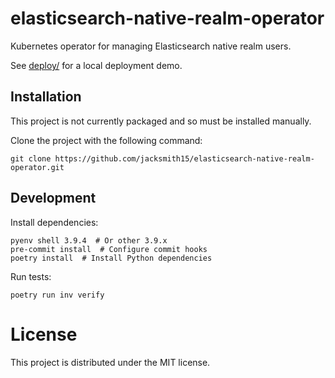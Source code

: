# elasticsearch-native-realm-operator

Kubernetes operator for managing Elasticsearch native realm users.

See [deploy/](./deploy) for a local deployment demo.

## Installation

This project is not currently packaged and so must be installed manually.

Clone the project with the following command:
```
git clone https://github.com/jacksmith15/elasticsearch-native-realm-operator.git
```

## Development

Install dependencies:

```shell
pyenv shell 3.9.4  # Or other 3.9.x
pre-commit install  # Configure commit hooks
poetry install  # Install Python dependencies
```

Run tests:

```shell
poetry run inv verify
```

# License
This project is distributed under the MIT license.
